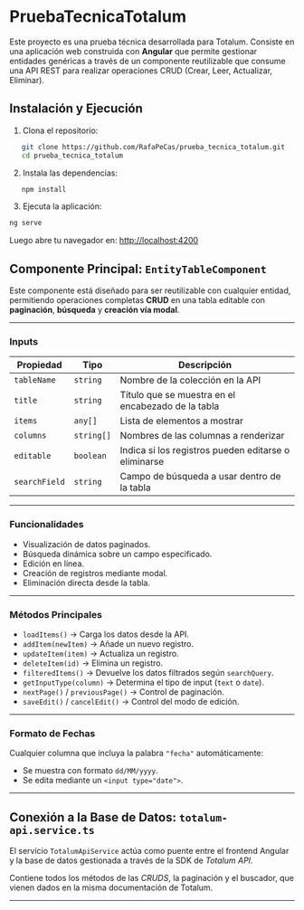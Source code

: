 # PruebaTecnicaTotalum

Este proyecto es una prueba técnica desarrollada para Totalum. Consiste en una aplicación web construida con **Angular** que permite gestionar entidades genéricas a través de un componente reutilizable que consume una API REST para realizar operaciones CRUD (Crear, Leer, Actualizar, Eliminar).

## Instalación y Ejecución

1. Clona el repositorio:

```bash
   git clone https://github.com/RafaPeCas/prueba_tecnica_totalum.git
   cd prueba_tecnica_totalum
```

2. Instala las dependencias:

```bash
   npm install
```

3. Ejecuta la aplicación:

```bash
ng serve
```

Luego abre tu navegador en: [http://localhost:4200](http://localhost:4200)

## Componente Principal: `EntityTableComponent`

Este componente está diseñado para ser reutilizable con cualquier entidad, permitiendo operaciones completas **CRUD** en una tabla editable con **paginación**, **búsqueda** y **creación vía modal**.

---

### Inputs

| Propiedad     | Tipo     | Descripción                                      |
|---------------|----------|--------------------------------------------------|
| `tableName`   | `string` | Nombre de la colección en la API                |
| `title`       | `string` | Título que se muestra en el encabezado de la tabla |
| `items`       | `any[]`  | Lista de elementos a mostrar                    |
| `columns`     | `string[]` | Nombres de las columnas a renderizar           |
| `editable`    | `boolean` | Indica si los registros pueden editarse o eliminarse |
| `searchField` | `string` | Campo de búsqueda a usar dentro de la tabla     |

---

### Funcionalidades

- Visualización de datos paginados.
- Búsqueda dinámica sobre un campo especificado.
- Edición en línea.
- Creación de registros mediante modal.
- Eliminación directa desde la tabla.

---

### Métodos Principales

- `loadItems()` → Carga los datos desde la API.
- `addItem(newItem)` → Añade un nuevo registro.
- `updateItem(item)` → Actualiza un registro.
- `deleteItem(id)` → Elimina un registro.
- `filteredItems()` → Devuelve los datos filtrados según `searchQuery`.
- `getInputType(column)` → Determina el tipo de input (`text` o `date`).
- `nextPage()` / `previousPage()` → Control de paginación.
- `saveEdit()` / `cancelEdit()` → Control del modo de edición.

---

### Formato de Fechas

Cualquier columna que incluya la palabra `"fecha"` automáticamente:

- Se muestra con formato `dd/MM/yyyy`.
- Se edita mediante un `<input type="date">`.

---

## Conexión a la Base de Datos: `totalum-api.service.ts`

El servicio `TotalumApiService` actúa como puente entre el frontend Angular y la base de datos gestionada a través de la SDK de *Totalum API*.

Contiene todos los métodos de las *CRUDS*, la paginación y el buscador, que vienen dados en la misma documentación de Totalum.

---

